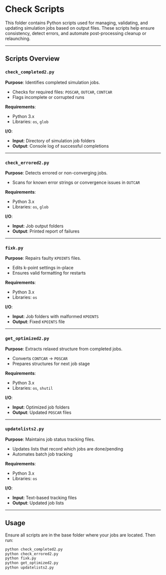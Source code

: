 # Check Scripts

This folder contains Python scripts used for managing, validating, and updating simulation jobs based on output files. These scripts help ensure consistency, detect errors, and automate post-processing cleanup or relaunching.

---

## Scripts Overview

### `check_completed2.py`
**Purpose**: Identifies completed simulation jobs.

- Checks for required files: `POSCAR`, `OUTCAR`, `CONTCAR`
- Flags incomplete or corrupted runs

**Requirements**:
- Python 3.x
- Libraries: `os`, `glob`

**I/O**:
- **Input**: Directory of simulation job folders
- **Output**: Console log of successful completions

---

### `check_errored2.py`
**Purpose**: Detects errored or non-converging jobs.

- Scans for known error strings or convergence issues in `OUTCAR`

**Requirements**:
- Python 3.x
- Libraries: `os`, `glob`

**I/O**:
- **Input**: Job output folders
- **Output**: Printed report of failures

---

### `fixk.py`
**Purpose**: Repairs faulty `KPOINTS` files.

- Edits k-point settings in-place
- Ensures valid formatting for restarts

**Requirements**:
- Python 3.x
- Libraries: `os`

**I/O**:
- **Input**: Job folders with malformed `KPOINTS`
- **Output**: Fixed `KPOINTS` file

---

### `get_optimized2.py`
**Purpose**: Extracts relaxed structure from completed jobs.

- Converts `CONTCAR` → `POSCAR`
- Prepares structures for next job stage

**Requirements**:
- Python 3.x
- Libraries: `os`, `shutil`

**I/O**:
- **Input**: Optimized job folders
- **Output**: Updated `POSCAR` files

---

### `updatelists2.py`
**Purpose**: Maintains job status tracking files.

- Updates lists that record which jobs are done/pending
- Automates batch job tracking

**Requirements**:
- Python 3.x
- Libraries: `os`

**I/O**:
- **Input**: Text-based tracking files
- **Output**: Updated job lists

---

## Usage

Ensure all scripts are in the base folder where your jobs are located. Then run:

```bash
python check_completed2.py
python check_errored2.py
python fixk.py
python get_optimized2.py
python updatelists2.py

